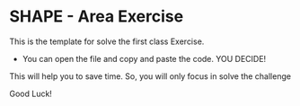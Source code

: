 # SHAPE - Area Exercise 

This is the template for solve the first class Exercise. 

- You can open the file and copy and paste the code. YOU DECIDE! 

This will help you to save time. So, you will only focus in solve the challenge

Good Luck! 
